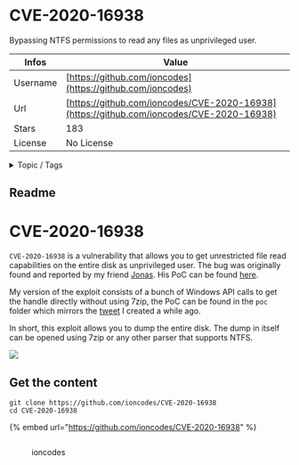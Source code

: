 # CVE-2020-16938

Bypassing NTFS permissions to read any files as unprivileged user.

| Infos    | Value                                                              |
| -------- | -------------------------------------------------------------------|
| Username | [https://github.com/ioncodes](https://github.com/ioncodes) |
| Url      | [https://github.com/ioncodes/CVE-2020-16938](https://github.com/ioncodes/CVE-2020-16938)                                               |
| Stars    | 183                                                          |
| License  | No License                                                        |

<details>

<summary>Topic / Tags</summary>



</details>

## Readme

# CVE-2020-16938

`CVE-2020-16938` is a vulnerability that allows you to get unrestricted file read capabilities on the entire disk as unprivileged user. The bug was originally found and reported by my friend [Jonas](https://twitter.com/jonasLyk/status/1316104870987010048). His PoC can be found [here](https://twitter.com/jonasLyk/status/1316104870987010048).

My version of the exploit consists of a bunch of Windows API calls to get the handle directly without using 7zip, the PoC can be found in the `poc` folder which mirrors the [tweet](https://twitter.com/layle_ctf/status/1316108167609188354) I created a while ago.

In short, this exploit allows you to dump the entire disk. The dump in itself can be opened using 7zip or any other parser that supports NTFS.

![](/image/poc.png)




## Get the content

```
git clone https://github.com/ioncodes/CVE-2020-16938
cd CVE-2020-16938
```

{% embed url="https://github.com/ioncodes/CVE-2020-16938" %}

<figure><img src="https://avatars.githubusercontent.com/u/18533297?v=4" alt=""><figcaption><p>ioncodes</p></figcaption></figure>
